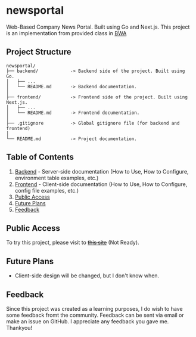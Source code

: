 # newsportal

Web-Based Company News Portal. Built using Go and Next.js. This project is an implementation from provided class in [BWA](https://www.buildwithangga.com/)

## Project Structure
```
newsportal/
├── backend/            -> Backend side of the project. Built using Go.
│   ├── ...
│   └── README.md       -> Backend documentation.
│
├── frontend/           -> Frontend side of the project. Built using Next.js.
│   ├── ...
│   └── README.md       -> Frontend documentation.
│
├── .gitignore          -> Global gitignore file (for backend and frontend)
│
└── README.md           -> Project documentation.
```

## Table of Contents
1. [Backend](backend/README.md) - Server-side documentation (How to Use, How to Configure, environment table examples, etc.)
2. [Frontend](frontend/README.md) - Client-side documentation (How to Use, How to Configure, config file examples, etc.)
3. [Public Access](#public-access)
4. [Future Plans](#future-plans)
5. [Feedback](#feedback)

## Public Access
To try this project, please visit to ~~[this site](https://example.com/)~~ (Not Ready).

## Future Plans
- Client-side design will be changed, but I don't know when.

## Feedback
Since this project was created as a learning purposes, I do wish to have some feedback fromt the community. Feedback can be sent via email or make an issue on GitHub. I appreciate any feedback you gave me. Thankyou!